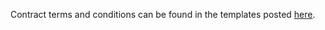 Contract terms and conditions can be found in the templates posted [here](https://github.com/frontierclimate/carbon-removal-source-materials/tree/main/TEMPLATE%20Purchase%20Agreements).
